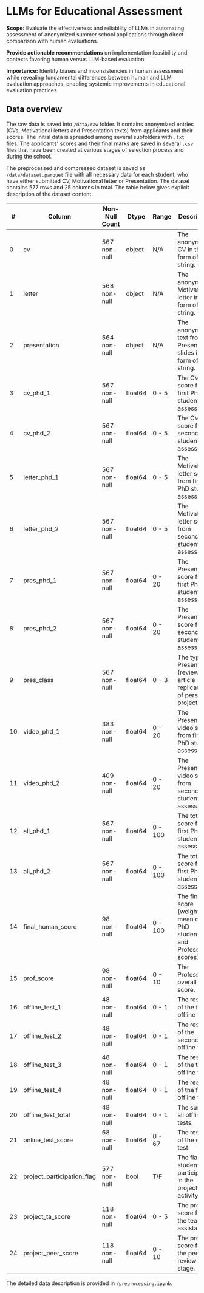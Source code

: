 # LLMs for Educational Assessment

**Scope:** Evaluate the effectiveness and reliability of LLMs
in automating assessment of anonymized summer school
applications through direct comparison with human
evaluations.

**Provide actionable recommendations** on
implementation feasibility and contexts favoring human
versus LLM-based evaluation.

**Importance:** Identify biases and inconsistencies in human
assessment while revealing fundamental differences
between human and LLM evaluation approaches, enabling
systemic improvements in educational evaluation
practices.

## Data overview

The raw data is saved into `/data/raw` folder. It contains anonymized entries (CVs, Motivational letters and Presentation texts) from applicants and their scores. The initial data is spreaded among several subfolders with `.txt` files. The applicants' scores and their final marks are saved in several `.csv` files that have been created at various stages of selection process and during the school.

The preprocessed and compressed dataset is saved as `/data/dataset.parquet` file with all necessary data for each student, who have either submitted CV, Motivational letter or Presentation. The dataset contains 577 rows and 25 columns in total. The table below gives explicit description of the dataset content.

| # | Column                      | Non-Null Count | Dtype   | Range      | Description                                                                 |
|---|-----------------------------|----------------|---------|------------|-----------------------------------------------------------------------------|
| 0 | cv                          | 567 non-null   | object  | N/A        | The anonymized CV in the form of string.                                    |
| 1 | letter                      | 568 non-null   | object  | N/A        | The anonymized Motivational letter in the form of string.                   |
| 2 | presentation                | 564 non-null   | object  | N/A        | The anonymized text from Presentation slides in the form of string.        |
| 3 | cv_phd_1                    | 567 non-null   | float64 | 0 - 5      | The CV score from first PhD student assessor.                               |
| 4 | cv_phd_2                    | 567 non-null   | float64 | 0 - 5      | The CV score from second PhD student assessor.                              |
| 5 | letter_phd_1                | 567 non-null   | float64 | 0 - 5      | The Motivational letter score from first PhD student assessor.              |
| 6 | letter_phd_2                | 567 non-null   | float64 | 0 - 5      | The Motivational letter score from second PhD student assessor.             |
| 7 | pres_phd_1                  | 567 non-null   | float64 | 0 - 20     | The Presentation score from first PhD student assessor.                     |
| 8 | pres_phd_2                  | 567 non-null   | float64 | 0 - 20     | The Presentation score from second PhD student assessor.                    |
| 9 | pres_class                  | 567 non-null   | float64 | 0 - 3      | The type of Presentation (review, article replication of personal project). |
| 10| video_phd_1                 | 383 non-null   | float64 | 0 - 20     | The Presentation video score from first PhD student assessor.               |
| 11| video_phd_2                 | 409 non-null   | float64 | 0 - 20     | The Presentation video score from second PhD student assessor.              |
| 12| all_phd_1                   | 567 non-null   | float64 | 0 - 100    | The total score from first PhD student assessor.                            |
| 13| all_phd_2                   | 567 non-null   | float64 | 0 - 100    | The total score from first PhD student assessor.                            |
| 14| final_human_score           | 98 non-null    | float64 | 0 - 100    | The final score (weighted mean of PhD students and Professor scores).       |
| 15| prof_score                  | 98 non-null    | float64 | 0 - 10     | The Professor's overall score.                                              |
| 16| offline_test_1              | 48 non-null    | float64 | 0 - 1      | The results of the first offline test.                                      |
| 17| offline_test_2              | 48 non-null    | float64 | 0 - 1      | The results of the second offline test.                                     |
| 18| offline_test_3              | 48 non-null    | float64 | 0 - 1      | The results of the third offline test.                                      |
| 19| offline_test_4              | 48 non-null    | float64 | 0 - 1      | The results of the fourth offline test.                                     |
| 20| offline_test_total          | 48 non-null    | float64 | 0 - 1      | The sum of all offline tests.                                               |
| 21| online_test_score           | 68 non-null    | float64 | 0 - 67     | The results of the online test                                              |
| 22| project_participation_flag  | 577 non-null   | bool    | T/F        | The flag of student's participation in the project activity.                |
| 23| project_ta_score            | 118 non-null   | float64 | 0 - 5      | The project score from the teacher assistants.                              |
| 24| project_peer_score          | 118 non-null   | float64 | 0 - 10     | The project score from the peer-review stage.                               |

The detailed data description is provided in `/preprocessing.ipynb`.

